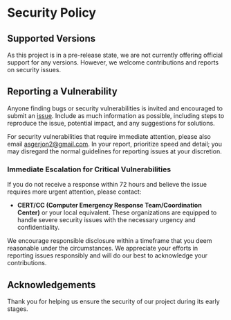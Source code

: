 # Security Policy

## Supported Versions

As this project is in a pre-release state, we are not currently offering
official support for any versions. However, we welcome contributions and
reports on security issues.

## Reporting a Vulnerability

Anyone finding bugs or security vulnerabilities is invited and encouraged
to submit an [issue](https://github.com/AsgerJon/WorkToy/issues). Include
as much information as possible, including steps to reproduce the issue,
potential impact, and any suggestions for solutions.

For security vulnerabilities that require immediate attention, please also
email [asgerjon2@gmail.com](mailto:asgerjon2@gmail.com). In your report,
prioritize speed and detail; you may disregard the normal guidelines for
reporting issues at your discretion.

### Immediate Escalation for Critical Vulnerabilities

If you do not receive a response within 72 hours and believe the issue requires
more urgent attention, please contact:

- **CERT/CC (Computer Emergency Response Team/Coordination Center)** or
  your local equivalent. These organizations are equipped to handle severe
  security issues with the necessary urgency and confidentiality.

We encourage responsible disclosure within a timeframe that you deem
reasonable under the circumstances. We appreciate your efforts in
reporting issues responsibly and will do our best to acknowledge your
contributions.

## Acknowledgements

Thank you for helping us ensure the security of our project during its
early stages.
